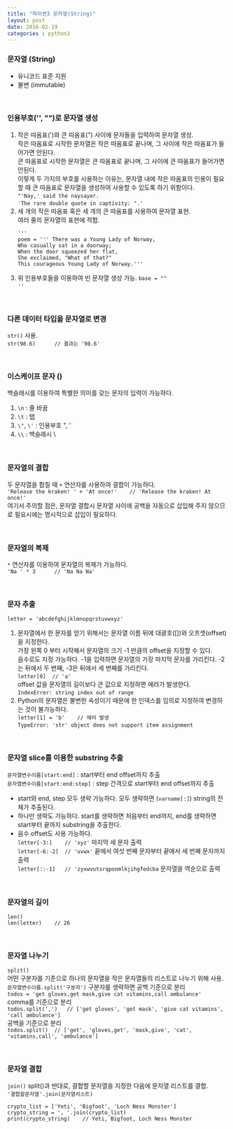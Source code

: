 ```yaml
---
title: "파이썬3 문자열(String)"
layout: post
date: 2016-02-19
categories : python3
---
```



### 문자열 (String)  
* 유니코드 표준 지원  
* 불변 (immutable)  

<br>

### 인용부호(\'', \"")로 문자열 생성
1. 작은 따옴표(\')와 큰 따옴표(\") 사이에 문자들을 입력하여 문자열 생성.  
	작은 따옴표로 시작한 문자열은 작은 따옴표로 끝나며, 그 사이에 작은 따옴표가 들어가면 안된다.  
	큰 따옴표로 시작한 문자열은 큰 따옴표로 끝나며, 그 사이에 큰 따옴표가 들어가면 안된다.  
	이렇게 두 가지의 부호를 사용하는 이유는, 문자열 내에 작은 따옴표의 인용이 필요할 때 큰 따옴표로 문자열을 생성하여 사용할 수 있도록 하기 위함이다.  
	`"'Nay,' said the naysayer.`  
	`'The rare double quote in captivity: ".'`  
2. 세 개의 작은 따옴표 혹은 세 개의 큰 따옴표를 사용하여 문자열 표현.  
	여러 줄의 문자열의 표현에 적합.  
	```
	'''
	poem = ''' There was a Young Lady of Norway,
	Who casually sat in a doorway;
	When the door squeezed her flat,
	She exclaimed, "What of that?"
	This courageous Young Lady of Norway.'''
	```  
3. 위 인용부호들을 이용하여 빈 문자열 생성 가능.
	`base = ""`  
	`''`

<br>

### 다른 데이터 타입을 문자열로 변경  
`str()` 사용.  
`str(98.6)		// 결과는 '98.6'`  

<br>

### 이스케이프 문자 (\)  
백슬래시를 이용하여 특별한 의미를 갖는 문자의 입력이 가능하다.  
1. `\n` : 줄 바꿈  
2. `\t` : 탭  
3. `\"`, `\'` : 인용부호 \", \'  
4. `\\` : 백슬래시 \\  

<br>

### 문자열의 결합  
두 문자열을 합칠 때 `+` 연산자를 사용하여 결합이 가능하다.  
`'Release the kraken! ' + 'At once!' 	// 'Release the kraken! At once!'`  
여기서 주의할 점은, 문자열 결합시 문자열 사이에 공백을 자동으로 삽입해 주지 않으므로 필요시에는 명시적으로 삽입이 필요하다.  

<br>

### 문자열의 복제
`*` 연산자를 이용하여 문자열의 복제가 가능하다.  
`'Na ' * 3		// 'Na Na Na'`  

<br>

### 문자 추출
`letter = 'abcdefghijklmnopqrstuvwxyz'`  
1. 문자열에서 한 문자를 얻기 위해서는 문자열 이름 뒤에 대괄호([])와 오프셋(offset)을 지정한다.  
	가장 왼쪽 0 부터 시작해서 문자열의 크기 -1 만큼의 offset을 지정할 수 있다.  
	음수로도 지정 가능하다. -1을 입력하면 문자열의 가장 마지막 문자를 가리킨다. -2는 뒤에서 두 번째, -3은 뒤에서 세 번째를 가리킨다.  
	`letter[0]	// 'a'`  
	offset 값을 문자열의 길이보다 큰 값으로 지정하면 에러가 발생한다.  
		`IndexError: string index out of range`  
2. Python의 문자열은 불변한 속성이기 때문에 한 인덱스를 임의로 지정하여 변경하는 것이 불가능하다.  
	`letter[1] = 'b'	// 에러 발생`  
	`TypeError: 'str' object does not support item assignment`  

<br>

### 문자열 slice를 이용한 substring 추출
`문자열변수이름[start:end]` : start부터 end offset까지 추출  
`문자열변수이름[start:end:step]` : step 간격으로 start부터 end offset까지 추출  
* start와 end, step 모두 생략 가능하다. 모두 생략하면 (`varname[:]`) string의 전체가 추출된다.  
* 하나만 생략도 가능하다. start를 생략하면 처음부터 end까지, end를 생략하면 start부터 끝까지 substring을 추출한다.  
* 음수 offset도 사용 가능하다.  
	`letter[-3:]	// 'xyz'` 마지막 세 문자 출력  
	`letter[-6:-2]	// 'uvwx'` 끝에서 여섯 번째 문자부터 끝에서 세 번째 문자까지 출력  
	`letter[::-1]	// 'zyxwvutsrqponmlkjihgfedcba` 문자열을 역순으로 출력  

<br>

### 문자열의 길이
`len()`  
`len(letter)	// 26`  

<br>

### 문자열 나누기
`split()`  
어떤 구분자를 기준으로 하나의 문자열을 작은 문자열들의 리스트로 나누기 위해 사용.  
`문자열변수이름.split('구분자')` 구분자를 생략하면 공백 기준으로 분리  
`todos = 'get gloves,get mask,give cat vitamins,call ambulance'`  
comma를 기준으로 분리  
	`todos.split(',')	// ['get gloves', 'get mask', 'give cat vitamins', 'call ambulance']`  
공백을 기준으로 분리  
	`todos.split()	// ['get', 'gloves,get', 'mask,give', 'cat', 'vitamins,call', 'ambulance']`  

<br>

### 문자열 결합
`join()` 
split()과 반대로, 결합할 문자열을 지정한 다음에 문자열 리스트를 결합.  
`'결합할문자열'.join(문자열리스트)`  

```
crypto_list = ['Yeti', 'Bigfoot', 'Loch Ness Monster']
crypto_string = ', '.join(crypto_list)
print(crypto_string)	// Yeti, Bigfoot, Loch Ness Monster
```